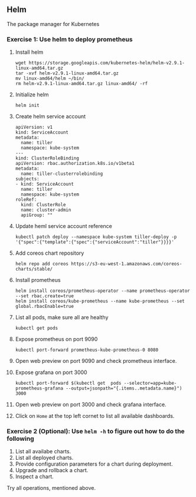 ## Helm

The package manager for Kubernetes

### Exercise 1: Use helm to deploy prometheus

1. Install helm
    ```
    wget https://storage.googleapis.com/kubernetes-helm/helm-v2.9.1-linux-amd64.tar.gz
    tar -xvf helm-v2.9.1-linux-amd64.tar.gz
    mv linux-amd64/helm ~/bin/
    rm helm-v2.9.1-linux-amd64.tar.gz linux-amd64/ -rf
    ```

1. Initialize helm
    ```
    helm init
    ```  
1. Create helm service account
    ```
    apiVersion: v1
    kind: ServiceAccount
    metadata:
      name: tiller
      namespace: kube-system
    ---
    kind: ClusterRoleBinding
    apiVersion: rbac.authorization.k8s.io/v1beta1
    metadata:
      name: tiller-clusterrolebinding
    subjects:
    - kind: ServiceAccount
      name: tiller
      namespace: kube-system
    roleRef:
      kind: ClusterRole
      name: cluster-admin
      apiGroup: ""
    ```

1. Update heml service account reference
    ```
    kubectl patch deploy --namespace kube-system tiller-deploy -p '{"spec":{"template":{"spec":{"serviceAccount":"tiller"}}}}'
    ```

1. Add coreos chart repository
    ```
    helm repo add coreos https://s3-eu-west-1.amazonaws.com/coreos-charts/stable/
    ```

1. Install prometheus
    ```
    helm install coreos/prometheus-operator --name prometheus-operator --set rbac.create=true
    helm install coreos/kube-prometheus --name kube-prometheus --set global.rbacEnable=true 
    ```

1. List all pods, make sure all are healthy
    ```
    kubectl get pods
    ```
1. Expose prometheus on port 9090 
    ```
    kubectl port-forward prometheus-kube-prometheus-0 8080
    ```

1. Open web preview on port 9090 and check prometheus interface.

1. Expose grafana on port 3000
    ```
    kubectl port-forward $(kubectl get  pods --selector=app=kube-prometheus-grafana --output=jsonpath="{.items..metadata.name}")  3000
    ```

1. Open web preview on port 3000 and check grafana interface.

1. Click on `Home` at the top left cornet to list all available dashboards.


### Exercise 2 (Optional): Use `helm -h` to figure out how to do the following

1. List all availabe charts.
1. List all deployed charts. 
1. Provide configuration parameters for a chart during deployment.
1. Upgrade and rollback a chart.
1. Inspect a chart.

Try all operations, mentioned above.
